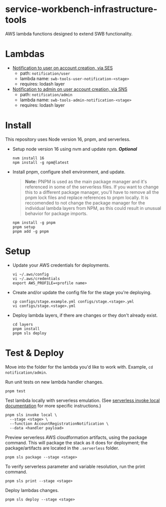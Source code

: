 # service-workbench-infrastructure-tools
AWS lambda functions designed to extend SWB functionality.

# Lambdas

- [Notification to user on account creation, via SES](notification/user)
  - path: `notification/user`
  - lambda name: `swb-tools-user-notification-<stage>`
  - requires: lodash layer
- [Notification to admin on user account creation, via SNS](notification/admin)
  - path: `notification/admin`
  - lambda name: `swb-tools-admin-notification-<stage>`
  - requires: lodash layer

# Install
This repository uses Node version 16, pnpm, and serverless.


- Setup node version 16 using nvm and update npm. ***Optional***
  ```shell
  nvm install 16
  npm install -g npm@latest
  ```


- Install pnpm, configure shell environment, and update.

  > **Note:** PNPM is used as the main package manager and it's referenced in some of the serverless files. If you want to change this to a different package manager, you'll have to remove all  the pnpm lock files and replace references to pnpm locally. It is reccomended to not change the package manager for the individual lambda layers from NPM, as this could result in unusual behavior for package imports.

  ```shell
  npm install -g pnpm
  pnpm setup
  pnpm add -g pnpm
  ```

# Setup

- Update your AWS credentials for deployments.
  ```shell
  vi ~/.aws/config
  vi ~/.aws/credentials
  export AWS_PROFILE=<profile name>
  ```

- Create and/or update the config file for the stage you're deploying.
  ```shell
  cp configs/stage.example.yml configs/stage.<stage>.yml
  vi configs/stage.<stage>.yml
  ```

- Deploy lambda layers, if there are changes or they don't already exist.
  ```shell
  cd layers
  pnpm install
  pnpm sls deploy
  ```

# Test & Deploy
Move into the folder for the lambda you'd like to work with. Example, `cd notification/admin`.

Run unit tests on new lambda handler changes.
```shell
pnpm test
```

Test lambda locally with serverless emulation. (See [serverless invoke local documentation](https://www.serverless.com/framework/docs/providers/aws/cli-reference/invoke-local) for more specific instructions.)
```shell
pnpm sls invoke local \
  --stage <stage> \
  --function AccountRegistrationNotification \
  --data <handler payload>
```

Preview serverless AWS cloudformation artifacts, using the package command. This will package the stack as it does for deployment; the package/artifacts are located in the `.serverless` folder.
```shell
pnpm sls package --stage <stage>
```

To verify serverless parameter and variable resolution, run the print command.
```shell
pnpm sls print --stage <stage>
```

Deploy lambdas changes.
```shell
pnpm sls deploy --stage <stage>
```
